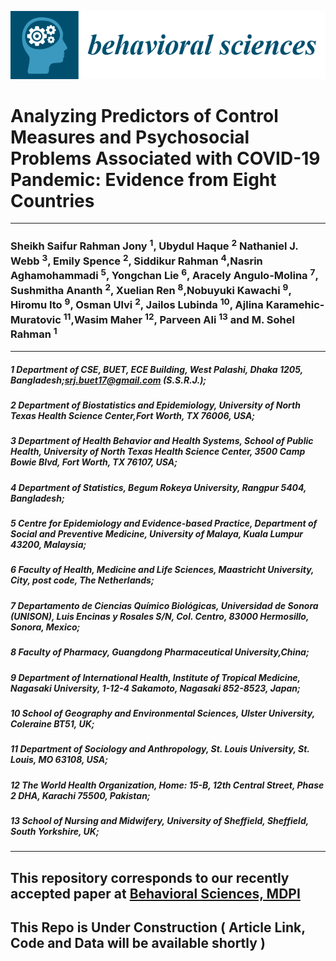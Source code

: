 ![Behavioral Sciences](behavsci-logo.webp)
# Analyzing Predictors of Control Measures and Psychosocial Problems Associated with COVID-19 Pandemic: Evidence from Eight Countries
---
### Sheikh Saifur Rahman Jony <sup>1</sup>, Ubydul Haque <sup>2</sup> Nathaniel J. Webb <sup>3</sup>, Emily Spence <sup>2</sup>, Siddikur Rahman <sup>4</sup>,Nasrin Aghamohammadi <sup>5</sup>, Yongchan Lie <sup>6</sup>, Aracely Angulo-Molina <sup>7</sup>, Sushmitha Ananth <sup>2</sup>, Xuelian Ren <sup>8</sup>,Nobuyuki Kawachi <sup>9</sup>, Hiromu Ito <sup>9</sup>, Osman Ulvi <sup>2</sup>, Jailos Lubinda <sup>10</sup>, Ajlina Karamehic-Muratovic <sup>11</sup>,Wasim Maher <sup>12</sup>, Parveen Ali <sup>13</sup> and M. Sohel Rahman <sup>1</sup>
---
##### 1 Department of CSE, BUET, ECE Building, West Palashi, Dhaka 1205, Bangladesh;srj.buet17@gmail.com (S.S.R.J.);
##### 2	Department of Biostatistics and Epidemiology, University of North Texas Health Science Center,Fort Worth, TX 76006, USA;
##### 3	Department of Health Behavior and Health Systems, School of Public Health, University of North Texas Health Science Center, 3500 Camp Bowie Blvd, Fort Worth, TX 76107, USA;
##### 4	Department of Statistics, Begum Rokeya University, Rangpur 5404, Bangladesh;
##### 5	Centre for Epidemiology and Evidence-based Practice, Department of Social and Preventive Medicine, University of Malaya, Kuala Lumpur 43200, Malaysia;
##### 6	Faculty of Health, Medicine and Life Sciences, Maastricht University, City, post code, The Netherlands;
##### 7	Departamento de Ciencias Químico Biológicas, Universidad de Sonora (UNISON), Luis Encinas y Rosales S/N, Col. Centro, 83000 Hermosillo, Sonora, Mexico;
##### 8	Faculty of Pharmacy, Guangdong Pharmaceutical University,China;
##### 9	Department of International Health, Institute of Tropical Medicine, Nagasaki University, 1-12-4 Sakamoto, Nagasaki 852-8523, Japan;
##### 10	School of Geography and Environmental Sciences, Ulster University, Coleraine BT51, UK;
##### 11	Department of Sociology and Anthropology, St. Louis University, St. Louis, MO 63108, USA;
##### 12	The World Health Organization, Home: 15-B, 12th Central Street, Phase 2 DHA, Karachi 75500, Pakistan;
##### 13	School of Nursing and Midwifery, University of Sheffield, Sheffield, South Yorkshire, UK;
---
## This repository corresponds to our recently accepted paper at [Behavioral Sciences, MDPI](https://www.mdpi.com/journal/behavsci)
## This Repo is Under Construction ( Article Link, Code and Data will be available shortly )
